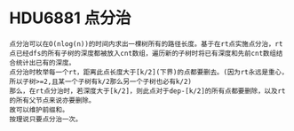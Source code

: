 # HDU6881 点分治
    点分治可以在O(nlog(n))的时间内求出一棵树所有的路径长度。基于在rt点实施点分治，rt点已经dfs的所有子树的深度都被放入cnt数组，遍历新的子树时将已有深度和先前cnt数组结合统计出已有的深度。
    点分治时枚举每一个rt，距离此点长度大于[k/2](下界)的点都要删去。(因为rt永远是重心，所以子树>=2,且某一个子树有k/2那么另一个子树也必有k/2)
    那么，在rt点分治时，若深度大于[k/2]，则此点对于dep-[k/2]的所有点都要删除，以及rt的所有父节点来说亦要删除。
    故可以维护前缀和。
    按理说只要点分治一次。